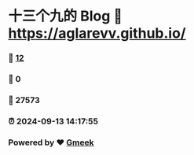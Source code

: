 # 十三个九的 Blog :link: https://aglarevv.github.io/ 
### :page_facing_up: [12](https://aglarevv.github.io//tag.html) 
### :speech_balloon: 0 
### :hibiscus: 27573 
### :alarm_clock: 2024-09-13 14:17:55 
### Powered by :heart: [Gmeek](https://github.com/Meekdai/Gmeek)
